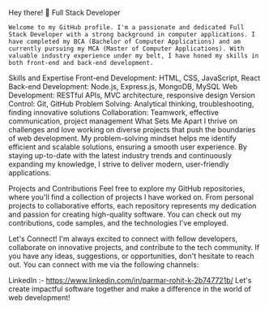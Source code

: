  Hey there! 👋
                                  											Full Stack Developer

	Welcome to my GitHub profile. I'm a passionate and dedicated Full Stack Developer with a strong background in computer applications. I have completed my BCA (Bachelor of Computer Applications) and am currently pursuing my MCA (Master of Computer Applications). With valuable industry experience under my belt, I have honed my skills in both front-end and back-end development.

Skills and Expertise
	Front-end Development: HTML, CSS, JavaScript, React
	Back-end Development: Node.js, Express.js, MongoDB, MySQL
	Web Development: RESTful APIs, MVC architecture, responsive design
Version Control: Git, GitHub
	Problem Solving: Analytical thinking, troubleshooting, finding innovative solutions
	Collaboration: Teamwork, effective communication, project management
What Sets Me Apart
	I thrive on challenges and love working on diverse projects that push the boundaries of web development. My problem-solving mindset helps me identify efficient and scalable solutions, ensuring a smooth user experience. By staying up-to-date with the latest industry trends and continuously expanding my knowledge, I strive to deliver modern, user-friendly applications.

Projects and Contributions
	Feel free to explore my GitHub repositories, where you'll find a collection of projects I have worked on. From personal projects to collaborative efforts, each repository represents my dedication and passion for creating high-quality software. You can check out my contributions, code samples, and the technologies I've employed.

Let's Connect!
	I'm always excited to connect with fellow developers, collaborate on innovative projects, and contribute to the tech community. If you have any ideas, suggestions, or opportunities, don't hesitate to reach out. You can connect with me via the following channels:

LinkedIn :- https://www.linkedin.com/in/parmar-rohit-k-2b747721b/
Let's create impactful software together and make a difference in the world of web development!
